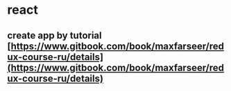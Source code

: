 # react

## create app by tutorial [https://www.gitbook.com/book/maxfarseer/redux-course-ru/details](https://www.gitbook.com/book/maxfarseer/redux-course-ru/details)